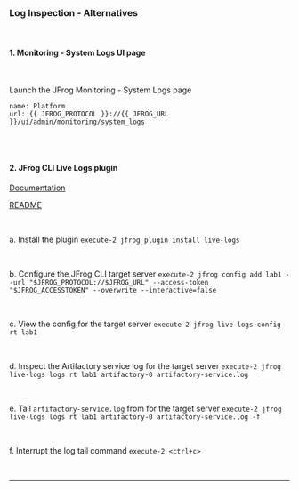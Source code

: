 
<br>

### Log Inspection - Alternatives

<br/>

#### 1. Monitoring - System Logs UI page   
    
<br/>
    
  Launch the JFrog Monitoring - System Logs page
  ```dashboard:open-url
  name: Platform
  url: {{ JFROG_PROTOCOL }}://{{ JFROG_URL }}/ui/admin/monitoring/system_logs
  ```

<br/>
<br/>

#### 2. JFrog CLI Live Logs plugin  

[Documentation](https://www.jfrog.com/confluence/display/JFROG/Live+Logs)   

[README](https://github.com/jfrog/live-logs/blob/main/README.md)   

<br/>

a. Install the plugin
    ```execute-2
    jfrog plugin install live-logs
    ```

<br/>


b. Configure the JFrog CLI target server
    ```execute-2
    jfrog config add lab1 --url "$JFROG_PROTOCOL://$JFROG_URL" --access-token "$JFROG_ACCESSTOKEN" --overwrite --interactive=false
    ```

<br/>

c. View the config for the target server
    ```execute-2
    jfrog live-logs config rt lab1
    ```

<br/>

d. Inspect the Artifactory service log for the target server
    ```execute-2
    jfrog live-logs logs rt lab1 artifactory-0 artifactory-service.log
    ```

<br/>

e. Tail `artifactory-service.log` from for the target server
    ```execute-2
    jfrog live-logs logs rt lab1 artifactory-0 artifactory-service.log -f
    ```

<br/>

f. Interrupt the log tail command
    ```execute-2
    <ctrl+c>
    ```

<br/>

---